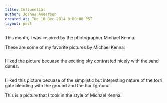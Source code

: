 ```yaml
---
title: Influential
author: Joshua Anderson
created_at: Tue 10 Dec 2014 0:00:00 PST
layout: post
---
```


This month, I was inspired by the photographer Michael Kenna.

These are some of my favorite pictures by Michael Kenna:

<img class="post-image" src="http://www.michaelkenna.net/gallery_images/0f02370.jpg" alt="">

I liked the picture becuase the exciting sky contrasted nicely with the sand dunes.

<img class="post-image" src="http://indianquarterly.com/wp-content/uploads/2014/02/MK08JA35-Torii-Gate-Shosanbetsu-Hokkaido-Japan-2004.jpg" alt="">

I liked this picture becuase of the simplistic but interesting nature of the torri gate blending with the ground and the background.

This is a picture that I took in the style of Michael Kenna:

<img class="post-image" src="https://s3.amazonaws.com/xatigo/sand-dune.jpg" alt="">
